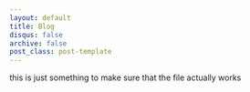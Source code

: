 ```yaml
---
layout: default
title: Blog
disqus: false
archive: false
post_class: post-template
---
```


this is just something to make sure that the file actually works 
